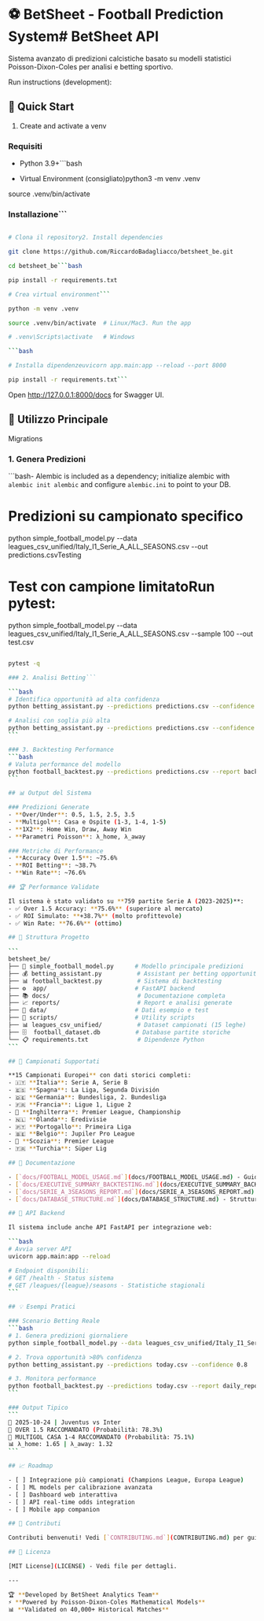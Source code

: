 # ⚽ BetSheet - Football Prediction System# BetSheet API



Sistema avanzato di predizioni calcistiche basato su modelli statistici Poisson-Dixon-Coles per analisi e betting sportivo.

Run instructions (development):

## 🚀 Quick Start

1. Create and activate a venv

### Requisiti

- Python 3.9+```bash

- Virtual Environment (consigliato)python3 -m venv .venv

source .venv/bin/activate

### Installazione```

```bash

# Clona il repository2. Install dependencies

git clone https://github.com/RiccardoBadagliacco/betsheet_be.git

cd betsheet_be```bash

pip install -r requirements.txt

# Crea virtual environment```

python -m venv .venv

source .venv/bin/activate  # Linux/Mac3. Run the app

# .venv\Scripts\activate   # Windows

```bash

# Installa dipendenzeuvicorn app.main:app --reload --port 8000

pip install -r requirements.txt```

```

Open http://127.0.0.1:8000/docs for Swagger UI.

## 🎯 Utilizzo Principale

Migrations

### 1. Genera Predizioni

```bash- Alembic is included as a dependency; initialize alembic with `alembic init alembic` and configure `alembic.ini` to point to your DB.

# Predizioni su campionato specifico

python simple_football_model.py --data leagues_csv_unified/Italy_I1_Serie_A_ALL_SEASONS.csv --out predictions.csvTesting



# Test con campione limitatoRun pytest:

python simple_football_model.py --data leagues_csv_unified/Italy_I1_Serie_A_ALL_SEASONS.csv --sample 100 --out test.csv

``````bash

pytest -q

### 2. Analisi Betting```

```bash
# Identifica opportunità ad alta confidenza
python betting_assistant.py --predictions predictions.csv --confidence 0.75

# Analisi con soglia più alta
python betting_assistant.py --predictions predictions.csv --confidence 0.85
```

### 3. Backtesting Performance
```bash
# Valuta performance del modello
python football_backtest.py --predictions predictions.csv --report backtest_report.html --stake 10
```

## 📊 Output del Sistema

### Predizioni Generate
- **Over/Under**: 0.5, 1.5, 2.5, 3.5
- **Multigol**: Casa e Ospite (1-3, 1-4, 1-5)
- **1X2**: Home Win, Draw, Away Win
- **Parametri Poisson**: λ_home, λ_away

### Metriche di Performance
- **Accuracy Over 1.5**: ~75.6%
- **ROI Betting**: ~38.7%
- **Win Rate**: ~76.6%

## 🏆 Performance Validate

Il sistema è stato validato su **759 partite Serie A (2023-2025)**:
- ✅ Over 1.5 Accuracy: **75.6%** (superiore al mercato)
- ✅ ROI Simulato: **+38.7%** (molto profittevole)
- ✅ Win Rate: **76.6%** (ottimo)

## 📁 Struttura Progetto

```
betsheet_be/
├── 🎯 simple_football_model.py      # Modello principale predizioni
├── 💰 betting_assistant.py          # Assistant per betting opportunities
├── 📊 football_backtest.py          # Sistema di backtesting
├── ⚙️  app/                         # FastAPI backend
├── 📚 docs/                         # Documentazione completa
├── 📈 reports/                      # Report e analisi generate
├── 💾 data/                         # Dati esempio e test
├── 🔧 scripts/                      # Utility scripts
├── 📊 leagues_csv_unified/          # Dataset campionati (15 leghe)
├── 🗄️  football_dataset.db          # Database partite storiche
└── 📋 requirements.txt              # Dipendenze Python
```

## 🎯 Campionati Supportati

**15 Campionati Europei** con dati storici completi:
- 🇮🇹 **Italia**: Serie A, Serie B
- 🇪🇸 **Spagna**: La Liga, Segunda División  
- 🇩🇪 **Germania**: Bundesliga, 2. Bundesliga
- 🇫🇷 **Francia**: Ligue 1, Ligue 2
- 🏴󠁧󠁢󠁥󠁮󠁧󠁿 **Inghilterra**: Premier League, Championship
- 🇳🇱 **Olanda**: Eredivisie
- 🇵🇹 **Portogallo**: Primeira Liga
- 🇧🇪 **Belgio**: Jupiler Pro League
- 🏴󠁧󠁢󠁳󠁣󠁴󠁿 **Scozia**: Premier League
- 🇹🇷 **Turchia**: Süper Lig

## 📖 Documentazione

- [`docs/FOOTBALL_MODEL_USAGE.md`](docs/FOOTBALL_MODEL_USAGE.md) - Guida completa utilizzo
- [`docs/EXECUTIVE_SUMMARY_BACKTESTING.md`](docs/EXECUTIVE_SUMMARY_BACKTESTING.md) - Risultati backtesting
- [`docs/SERIE_A_3SEASONS_REPORT.md`](docs/SERIE_A_3SEASONS_REPORT.md) - Report dettagliato Serie A
- [`docs/DATABASE_STRUCTURE.md`](docs/DATABASE_STRUCTURE.md) - Struttura database

## 🔧 API Backend

Il sistema include anche API FastAPI per integrazione web:

```bash
# Avvia server API
uvicorn app.main:app --reload

# Endpoint disponibili:
# GET /health - Status sistema
# GET /leagues/{league}/seasons - Statistiche stagionali
```

## 💡 Esempi Pratici

### Scenario Betting Reale
```bash
# 1. Genera predizioni giornaliere
python simple_football_model.py --data leagues_csv_unified/Italy_I1_Serie_A_ALL_SEASONS.csv --sample 10 --out today.csv

# 2. Trova opportunità >80% confidenza
python betting_assistant.py --predictions today.csv --confidence 0.8

# 3. Monitora performance
python football_backtest.py --predictions today.csv --report daily_report.html
```

### Output Tipico
```
📅 2025-10-24 | Juventus vs Inter
🎯 OVER 1.5 RACCOMANDATO (Probabilità: 78.3%)
🎯 MULTIGOL CASA 1-4 RACCOMANDATO (Probabilità: 75.1%)
📊 λ_home: 1.65 | λ_away: 1.32
```

## 📈 Roadmap

- [ ] Integrazione più campionati (Champions League, Europa League)
- [ ] ML models per calibrazione avanzata
- [ ] Dashboard web interattiva
- [ ] API real-time odds integration
- [ ] Mobile app companion

## 🤝 Contributi

Contributi benvenuti! Vedi [`CONTRIBUTING.md`](CONTRIBUTING.md) per guidelines.

## 📄 Licenza

[MIT License](LICENSE) - Vedi file per dettagli.

---

🏆 **Developed by BetSheet Analytics Team**  
⚡ **Powered by Poisson-Dixon-Coles Mathematical Models**  
📊 **Validated on 40,000+ Historical Matches**